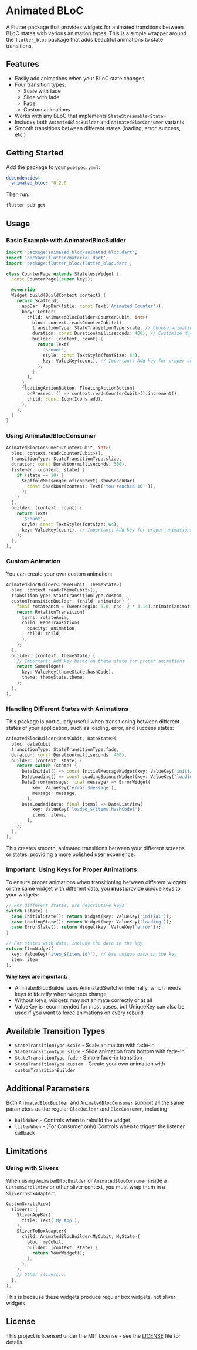 <!--
This README describes the package. If you publish this package to pub.dev,
this README's contents appear on the landing page for your package.

For information about how to write a good package README, see the guide for
[writing package pages](https://dart.dev/tools/pub/writing-package-pages).

For general information about developing packages, see the Dart guide for
[creating packages](https://dart.dev/guides/libraries/create-packages)
and the Flutter guide for
[developing packages and plugins](https://flutter.dev/to/develop-packages).
-->

# Animated BLoC

A Flutter package that provides widgets for animated transitions between BLoC states with various animation types. This is a simple wrapper around the `flutter_bloc` package that adds beautiful animations to state transitions.

## Features

- Easily add animations when your BLoC state changes
- Four transition types:
  - Scale with fade
  - Slide with fade
  - Fade
  - Custom animations
- Works with any BLoC that implements `StateStreamable<State>`
- Includes both `AnimatedBlocBuilder` and `AnimatedBlocConsumer` variants
- Smooth transitions between different states (loading, error, success, etc.)

## Getting Started

Add the package to your `pubspec.yaml`:

```yaml
dependencies:
  animated_bloc: ^0.2.0
```

Then run:

```bash
flutter pub get
```

## Usage

### Basic Example with AnimatedBlocBuilder

```dart
import 'package:animated_bloc/animated_bloc.dart';
import 'package:flutter/material.dart';
import 'package:flutter_bloc/flutter_bloc.dart';

class CounterPage extends StatelessWidget {
  const CounterPage({super.key});

  @override
  Widget build(BuildContext context) {
    return Scaffold(
      appBar: AppBar(title: const Text('Animated Counter')),
      body: Center(
        child: AnimatedBlocBuilder<CounterCubit, int>(
          bloc: context.read<CounterCubit>(),
          transitionType: StateTransitionType.scale, // Choose animation type
          duration: const Duration(milliseconds: 400), // Customize duration
          builder: (context, count) {
            return Text(
              '$count',
              style: const TextStyle(fontSize: 64),
              key: ValueKey(count), // Important: Add key for proper animations
            );
          },
        ),
      ),
      floatingActionButton: FloatingActionButton(
        onPressed: () => context.read<CounterCubit>().increment(),
        child: const Icon(Icons.add),
      ),
    );
  }
}
```

### Using AnimatedBlocConsumer

```dart
AnimatedBlocConsumer<CounterCubit, int>(
  bloc: context.read<CounterCubit>(),
  transitionType: StateTransitionType.slide,
  duration: const Duration(milliseconds: 300),
  listener: (context, state) {
    if (state == 10) {
      ScaffoldMessenger.of(context).showSnackBar(
        const SnackBar(content: Text('You reached 10!')),
      );
    }
  },
  builder: (context, count) {
    return Text(
      '$count',
      style: const TextStyle(fontSize: 64),
      key: ValueKey(count), // Important: Add key for proper animations
    );
  },
),
```

### Custom Animation

You can create your own custom animation:

```dart
AnimatedBlocBuilder<ThemeCubit, ThemeState>(
  bloc: context.read<ThemeCubit>(),
  transitionType: StateTransitionType.custom,
  customTransitionBuilder: (child, animation) {
    final rotateAnim = Tween(begin: 0.0, end: 2 * 3.14).animate(animation);
    return RotationTransition(
      turns: rotateAnim,
      child: FadeTransition(
        opacity: animation,
        child: child,
      ),
    );
  },
  builder: (context, themeState) {
    // Important: Add key based on theme state for proper animations
    return SomeWidget(
      key: ValueKey(themeState.hashCode),
      theme: themeState.theme,
    );
  },
),
```

### Handling Different States with Animations

This package is particularly useful when transitioning between different states of your application, such as loading, error, and success states:

```dart
AnimatedBlocBuilder<DataCubit, DataState>(
  bloc: dataCubit,
  transitionType: StateTransitionType.fade,
  duration: const Duration(milliseconds: 400),
  builder: (context, state) {
    return switch (state) {
      DataInitial() => const InitialMessageWidget(key: ValueKey('initial')),
      DataLoading() => const LoadingSpinnerWidget(key: ValueKey('loading')),
      DataError(message: final message) => ErrorWidget(
          key: ValueKey('error_$message'),
          message: message,
        ),
      DataLoaded(data: final items) => DataListView(
          key: ValueKey('loaded_${items.hashCode}'),
          items: items,
        ),
    };
  },
),
```

This creates smooth, animated transitions between your different screens or states, providing a more polished user experience.

### Important: Using Keys for Proper Animations

To ensure proper animations when transitioning between different widgets or the same widget with different data, you **must** provide unique keys to your widgets:

```dart
// For different states, use descriptive keys
switch (state) {
  case InitialState(): return Widget(key: ValueKey('initial'));
  case LoadingState(): return Widget(key: ValueKey('loading'));
  case ErrorState(): return Widget(key: ValueKey('error'));
}

// For states with data, include the data in the key
return ItemWidget(
  key: ValueKey('item_${item.id}'), // Use unique data in the key
  item: item,
);
```

**Why keys are important:**
- AnimatedBlocBuilder uses AnimatedSwitcher internally, which needs keys to identify when widgets change
- Without keys, widgets may not animate correctly or at all
- ValueKey is recommended for most cases, but UniqueKey can also be used if you want to force animations on every rebuild

## Available Transition Types

- `StateTransitionType.scale` - Scale animation with fade-in
- `StateTransitionType.slide` - Slide animation from bottom with fade-in
- `StateTransitionType.fade` - Simple fade-in transition
- `StateTransitionType.custom` - Create your own animation with `customTransitionBuilder`

## Additional Parameters

Both `AnimatedBlocBuilder` and `AnimatedBlocConsumer` support all the same parameters as the regular `BlocBuilder` and `BlocConsumer`, including:

- `buildWhen` - Controls when to rebuild the widget
- `listenWhen` - (For Consumer only) Controls when to trigger the listener callback

## Limitations

### Using with Slivers

When using `AnimatedBlocBuilder` or `AnimatedBlocConsumer` inside a `CustomScrollView` or other sliver context, you must wrap them in a `SliverToBoxAdapter`:

```dart
CustomScrollView(
  slivers: [
    SliverAppBar(
      title: Text('My App'),
    ),
    SliverToBoxAdapter(
      child: AnimatedBlocBuilder<MyCubit, MyState>(
        bloc: myCubit,
        builder: (context, state) {
          return YourWidget();
        },
      ),
    ),
    // Other slivers...
  ],
),
```

This is because these widgets produce regular box widgets, not sliver widgets.

## License

This project is licensed under the MIT License - see the [LICENSE](LICENSE) file for details.
